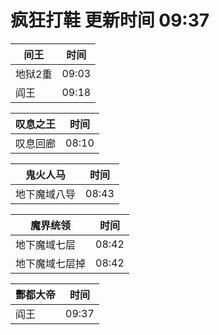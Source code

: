 # 疯狂打鞋 更新时间 09:37

| 间王   | 时间    |
|--------|-------|
| 地狱2重 | 09:03 |
| 阎王 | 09:18 |

| 叹息之王   | 时间    |
|--------|-------|
| 叹息回廊 | 08:10 |

| 鬼火人马   | 时间    |
|--------|-------|
| 地下魔域八导 | 08:43 |

| 魔界统领   | 时间    |
|--------|-------|
| 地下魔域七层 | 08:42 |
| 地下魔域七层掉 | 08:42 |

| 酆都大帝   | 时间    |
|--------|-------|
| 阎王 | 09:37 |